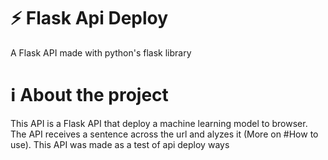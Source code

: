 # ⚡ Flask Api Deploy
A Flask API made with python's flask library

# ℹ️ About the project
This API is a Flask API that deploy a machine learning model to browser. The API receives a sentence across the url and alyzes it (More on #How to use). This API was made as a test of api deploy ways
